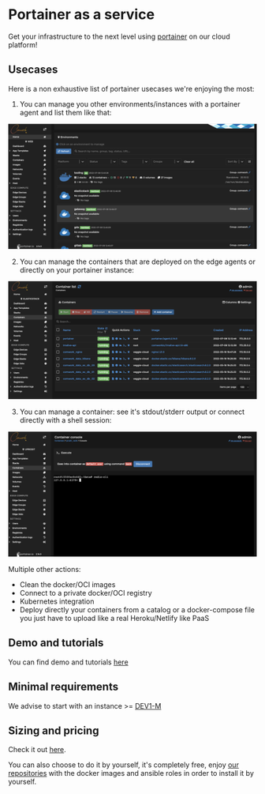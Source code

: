 # Portainer as a service

Get your infrastructure to the next level using [portainer](https://www.portainer.io) on our cloud platform!
## Usecases

Here is a non exhaustive list of portainer usecases we're enjoying the most:

1. You can manage you other environments/instances with a portainer agent and list them like that:

![portainer_manage_envs](./img/portainer_manage_envs.png)

2. You can manage the containers that are deployed on the edge agents or directly on your portainer instance:

![portainer_containers](./img/portainer_containers.png)

3. You can manage a container: see it's stdout/stderr output or connect directly with a shell session:

![portainer_shell_session](./img/portainer_shell_session.png)

Multiple other actions:
* Clean the docker/OCI images
* Connect to a private docker/OCI registry
* Kubernetes integration
* Deploy directly your containers from a catalog or a docker-compose file you just have to upload like a real Heroku/Netlify like PaaS

## Demo and tutorials

You can find demo and tutorials [here](./tutorials/portainer/README.md)

## Minimal requirements

We advise to start with an instance >= [DEV1-M](./sizing_pricing.md)

## Sizing and pricing

Check it out [here](./sizing_pricing.md).

You can also choose to do it by yourself, it's completely free, enjoy [our repositories](https://gitlab.comwork.io/oss/ansible-iac/portainer) with the docker images and ansible roles in order to install it by yourself.
